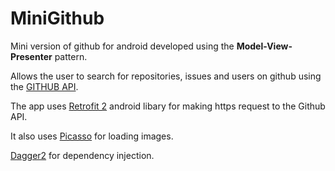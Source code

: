 # MiniGithub
Mini version of github for android developed using the **Model-View-Presenter** pattern.   

Allows the user to search for repositories, issues and users on github using the [GITHUB API](https://api.github.com/).

The app uses [Retrofit 2](http://square.github.io/retrofit/) android libary for making https request to the Github API.

It also uses [Picasso](http://square.github.io/picasso/) for loading images.

[Dagger2](http://google.github.io/dagger/) for dependency injection.
